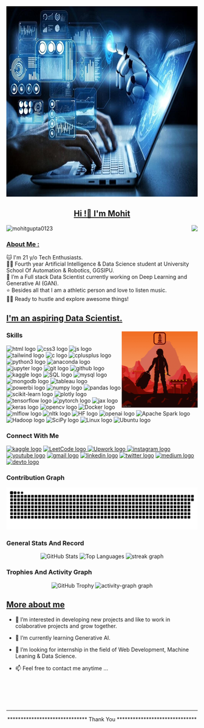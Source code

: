 <!--
**MohitGupta0123/MohitGupta0123** is a ✨ _special_ ✨ repository because its `README.md` (this file) appears on your GitHub profile.

Here are some ideas to get you started:

- 🔭 I’m currently working on ...
- 🌱 I’m currently learning ...
- 👯 I’m looking to collaborate on ...
- 🤔 I’m looking for help with ...
- 💬 Ask me about ...
- 📫 How to reach me: ...
- 😄 Pronouns: ...
- ⚡ Fun fact: ...
-->

<article class="markdown-body entry-content container-lg f5" itemprop="text">

<img src="AI-Background.jpg" alt="" height="500" width="100%">
  
<h1 align="center" id="user-content-hi-im-mohit" dir="auto"><a class="heading-link" href="#hi-im-mohit">Hi !👋 I'm Mohit</a></h1>

<img
  align="right"
  src="https://visitor-badge.laobi.icu/badge?page_id=MohitGupta0123.MohitGupta0123"
/>

<p align="left"> <img src="https://komarev.com/ghpvc/?username=mohitgupta0123&label=Profile%20views&color=0e75b6&style=flat" alt="mohitgupta0123" /> </p>

<h3 id="user-content-about-me-" dir="auto"><a class="heading-link" href="#about-me-">About Me :</a></h3>  
 <p dir="auto">
    🐱 I'm 21 y/o Tech Enthusiasts.
<br>👩‍🎓 Fourth year Artificial Intelligence &amp; Data Science student at University School Of Automation &amp; Robotics, GGSIPU.
<br>💫 I’m a Full stack Data Scientist currently working on Deep Learning and Generative AI (GAN).
<br>⭐ Besides all that I am a athletic person and love to listen music. 
<br>👩‍💻 Ready to hustle and explore awesome things!


<h2 align="left"><a href="#skills">I'm an aspiring Data Scientist.</a></h2>

###

<img align="right" height="200" src="AI.gif"  />


### Skills

<div align="left" class="skills">
  <!-- Frontend Technologies -->
  <img src="https://img.shields.io/static/v1?message=html5&logo=html5&label=&color=e34c26&logoColor=white&labelColor=&style=for-the-badge" height="30" alt="html logo" />
  <img src="https://img.shields.io/static/v1?message=css3&logo=css3&label=&color=264de4&logoColor=white&labelColor=&style=for-the-badge" height="30" alt="css3 logo" />
  <img src="https://img.shields.io/static/v1?message=JavaScript&logo=javascript&label=&color=f7e02f&logoColor=black&labelColor=&style=for-the-badge" height="30" alt="js logo" />
  <img src="https://img.shields.io/static/v1?message=TailwindCSS&logo=tailwindcss&label=&color=38b2ac&logoColor=white&labelColor=&style=for-the-badge" height="30" alt="tailwind logo" />
  
  <!-- C & C++ Programming -->
  <img src="https://img.shields.io/static/v1?message=c&logo=c&label=&color=1383db&logoColor=white&labelColor=&style=for-the-badge" height="30" alt="c logo" />
  <img src="https://img.shields.io/static/v1?message=C%2B%2B&logo=cplusplus&label=&color=00599c&logoColor=white&labelColor=&style=for-the-badge" height="30" alt="cplusplus logo" />
  
  <!-- Python -->
  <img src="https://img.shields.io/static/v1?message=Python&logo=python&label=&color=fbcb24&logoColor=white&labelColor=&style=for-the-badge" height="30" alt="python3 logo" />
  <img src="https://img.shields.io/static/v1?message=Anaconda&logo=anaconda&label=&color=24634c&logoColor=white&labelColor=&style=for-the-badge" height="30" alt="anaconda logo" />
  <img src="https://img.shields.io/static/v1?message=jupyter&logo=jupyter&label=&color=ff6600&logoColor=white&labelColor=&style=for-the-badge" height="30" alt="jupyter logo" />
  
  <!-- Git & GitHub -->
  <img src="https://img.shields.io/static/v1?message=git&logo=git&label=&color=f34f29&logoColor=white&labelColor=&style=for-the-badge" height="30" alt="git logo" />
  <img src="https://img.shields.io/static/v1?message=github&logo=github&label=&color=424242&logoColor=white&labelColor=&style=for-the-badge" height="30" alt="github logo" />
  
  <!-- Data Science & Machine Learning -->
  <img src="https://img.shields.io/static/v1?message=kaggle&logo=kaggle&label=&color=336fff&logoColor=white&labelColor=&style=for-the-badge" height="30" alt="kaggle logo" />
  <img src="https://img.shields.io/static/v1?message=SQL&logo=postgresql&label=&color=336791&logoColor=white&labelColor=&style=for-the-badge" height="30" alt="SQL logo" />
  <img src="https://img.shields.io/static/v1?message=mysql&logo=mysql&label=&color=081c7b&logoColor=white&labelColor=&style=for-the-badge" height="30" alt="mysql logo" />
  <img src="https://img.shields.io/static/v1?message=mongodb&logo=mongodb&label=&color=0cd45b&logoColor=white&labelColor=&style=for-the-badge" height="30" alt="mongodb logo" />
  <img src="https://img.shields.io/static/v1?message=tableau&logo=tableau&label=&color=041f78&logoColor=white&labelColor=&style=for-the-badge" height="30" alt="tableau logo" />
  <img src="https://img.shields.io/static/v1?message=powerbi&logo=PowerBI&label=&color=fa940d&logoColor=white&labelColor=&style=for-the-badge" height="30" alt="powerbi logo" />
  <img src="https://img.shields.io/static/v1?message=numpy&logo=numpy&label=&color=264de4&logoColor=white&labelColor=&style=for-the-badge" height="30" alt="numpy logo" />
  <img src="https://img.shields.io/static/v1?message=pandas&logo=pandas&label=&color=4848b6&logoColor=white&labelColor=&style=for-the-badge" height="30" alt="pandas logo" />
  <img src="https://img.shields.io/static/v1?message=scikit-learn&logo=scikit-learn&label=&color=f7a320&logoColor=white&labelColor=&style=for-the-badge" height="30" alt="scikit-learn logo" />
  <img src="https://img.shields.io/static/v1?message=plotly&logo=plotly&label=&color=191919&logoColor=white&labelColor=&style=for-the-badge" height="30" alt="plotly logo" />
  
  <!-- Deep Learning & AI -->
  <img src="https://img.shields.io/static/v1?message=tensorflow&logo=tensorflow&label=&color=ffa800&logoColor=white&labelColor=&style=for-the-badge" height="30" alt="tensorflow logo" />
  <img src="https://img.shields.io/static/v1?message=PyTorch&logo=pytorch&label=&color=ee4c2c&logoColor=white&labelColor=&style=for-the-badge" height="30" alt="pytorch logo" />
  <img src="https://img.shields.io/static/v1?message=JAX&logo=jax&label=&color=45a1ff&logoColor=white&labelColor=&style=for-the-badge" height="30" alt="jax logo" />
  <img src="https://img.shields.io/static/v1?message=Keras&logo=keras&label=&color=ff6f61&logoColor=white&labelColor=&style=for-the-badge" height="30" alt="keras logo" />
  <img src="https://img.shields.io/static/v1?message=opencv&logo=opencv&label=&color=ff0000&logoColor=white&labelColor=&style=for-the-badge" height="30" alt="opencv logo" />
  <img src="https://img.shields.io/static/v1?message=docker&logo=docker&label=&color=2496ed&logoColor=white&labelColor=&style=for-the-badge" height="30" alt="Docker logo" />
  <img src="https://img.shields.io/static/v1?message=MLFlow&logo=mlflow&label=&color=000000&logoColor=white&labelColor=&style=for-the-badge" height="30" alt="mlflow logo" />
  
  <!-- NLP & Hugging Face -->
  <img src="https://img.shields.io/static/v1?message=Natural%20Language%20Processing&logo=nltk&label=&color=ff0000&logoColor=white&labelColor=&style=for-the-badge" height="30" alt="nltk logo" />
  <img src="https://img.shields.io/static/v1?message=Hugging%20Face&logo=huggingface&label=&color=fcc404&logoColor=white&labelColor=&style=for-the-badge" height="30" alt="HF logo" />
  <img src="https://img.shields.io/static/v1?message=Large%20Language%20Models&logo=openai&label=&color=2f5030&logoColor=white&labelColor=&style=for-the-badge" height="30" alt="openai logo" />
  
  <!-- Big Data -->
  <img src="https://img.shields.io/static/v1?message=Apache%20Spark&logo=apache-spark&label=&color=ff5722&logoColor=white&labelColor=&style=for-the-badge" height="30" alt="Apache Spark logo" />
  <img src="https://img.shields.io/static/v1?message=Hadoop&logo=apache-hadoop&label=&color=66cc66&logoColor=white&labelColor=&style=for-the-badge" height="30" alt="Hadoop logo" />
  
  <!-- Others -->
  <img src="https://img.shields.io/static/v1?message=SciPy&logo=scipy&label=&color=8A2BE2&logoColor=white&labelColor=&style=for-the-badge" height="30" alt="SciPy logo" />
  <img src="https://img.shields.io/static/v1?message=Linux&logo=linux&label=&color=000000&logoColor=white&labelColor=&style=for-the-badge" height="30" alt="Linux logo" />
  <img src="https://img.shields.io/static/v1?message=Ubuntu&logo=ubuntu&label=&color=E95420&logoColor=white&labelColor=&style=for-the-badge" height="30" alt="Ubuntu logo" />

</div>

### Connect With Me

<div align="left">
<!--  
  <a href=”https://www.google.com“> <img src="https://img.shields.io/static/v1?message=Twitch&logo=twitch&label=&color=9146FF&logoColor=white&labelColor=&style=for-the-badge" height="35" alt="twitch logo"  /></a>
  <a href=”https://www.google.com“> <img src="https://img.shields.io/static/v1?message=Discord&logo=discord&label=&color=7289DA&logoColor=white&labelColor=&style=for-the-badge" height="35" alt="discord logo"  /></a> 
-->
  <a href=https://www.kaggle.com/mohitgupta12><img src="https://img.shields.io/static/v1?message=Kaggle&logo=kaggle&label=&color=336fff&logoColor=white&labelColor=&style=for-the-badge" height="30" alt="kaggle logo"  /></a> 
  <a href=https://leetcode.com/u/MohitGupta012/><img src="https://img.shields.io/static/v1?message=LeetCode&logo=leetcode&label=&color=000000&logoColor=yellow&labelColor=&style=for-the-badge" height="30" alt="LeetCode logo" />
  <a href=https://www.upwork.com/freelancers/~0168d0b0c967c31ce9><img src="https://img.shields.io/static/v1?message=Upwork&logo=upwork&label=&color=6FDA44&logoColor=white&labelColor=&style=for-the-badge" height="30" alt="Upwork logo" />
  <a href=https://www.instagram.com/_moh.it_gupta_/><img src="https://img.shields.io/static/v1?message=Instagram&logo=instagram&label=&color=E4405F&logoColor=white&labelColor=&style=for-the-badge" height="30" alt="instagram logo"  /></a> 
  <a href=https://www.youtube.com/channel/UCC_vY3q_kaz_ODxlapK2-lA> <img src="https://img.shields.io/static/v1?message=Youtube&logo=youtube&label=&color=FF0000&logoColor=white&labelColor=&style=for-the-badge" height="30" alt="youtube logo"  /></a>
  <a href=mailto:mgmohit1111@gmail.com> <img src="https://img.shields.io/static/v1?message=Gmail&logo=gmail&label=&color=D14836&logoColor=white&labelColor=&style=for-the-badge" height="30" alt="gmail logo"  /></a>
  <a href=https://www.linkedin.com/in/mohitgupta012/> <img src="https://img.shields.io/static/v1?message=linkedin&logo=linkedin&label=&color=0077B5&logoColor=white&labelColor=&style=for-the-badge" height="30" alt="linkedin logo"  /></a>
  <a href=https://x.com/Gupta_Mohit012> <img src="https://img.shields.io/static/v1?message=Twitter/X&logo=x&label=&color=1DA1F2&logoColor=black&labelColor=&style=for-the-badge" height="30" alt="twitter logo"  /></a>
  <a href=https://medium.com/@mgmohit1111> <img src="https://img.shields.io/static/v1?message=Medium&logo=medium&label=&color=12100E&logoColor=white&labelColor=&style=for-the-badge" height="30" alt="medium logo"  /></a>
  <a href=https://dev.to/mohitgupta0123> <img src="https://img.shields.io/static/v1?message=dev.to&logo=dev.to&label=&color=0A0A0A&logoColor=white&labelColor=&style=for-the-badge" height="30" alt="devto logo"  /> </a>
</div>


### Contribution Graph

<!-- <br clear="both"> -->
<img src="https://raw.githubusercontent.com/MohitGupta0123/MohitGupta0123/output/snake.svg" alt="Snake animation" />


### General Stats And Record

<div align="center">
<!--   <img src="https://github-readme-stats.vercel.app/api?username=MohitGupta0123&hide_title=false&hide_rank=false&show_icons=true&include_all_commits=true&count_private=true&disable_animations=false&theme=dracula&locale=en&hide_border=false" height="150" alt="stats graph"  />
  <img src="https://github-readme-stats.vercel.app/api/top-langs?username=MohitGupta0123&locale=en&hide_title=false&layout=compact&card_width=320&langs_count=5&theme=dracula&hide_border=false" height="150" alt="languages graph"  /> -->

  <img src="https://github-readme-stats.vercel.app/api?username=MohitGupta0123&show_icons=true&include_all_commits=true&count_private=true&theme=dracula&hide_border=false&cache_seconds=7200" height="200" alt="GitHub Stats" />

  <img src="https://github-readme-stats.vercel.app/api/top-langs?username=MohitGupta0123&layout=compact&langs_count=8&theme=dracula&hide_border=false&cache_seconds=7200" height="200" alt="Top Languages" />

  <img src="https://github-profile-summary-cards.vercel.app/api/cards/profile-details?username=MohitGupta0123&theme=github_dark" height="150" alt="streak graph"  />
</div>


### Trophies And Activity Graph

<div align="center">
<!--   <img src="https://github-profile-trophy.vercel.app?username=MohitGupta0123&theme=dracula&column=-1&row=1&margin-w=8&margin-h=8&no-bg=false&no-frame=false&order=4" height="150" alt="trophy graph"  /> -->

  <img src="https://github-profile-trophy.vercel.app/?username=MohitGupta0123&theme=dracula&column=-1&row=1&margin-w=8&margin-h=8&no-bg=false&no-frame=false&order=4&cache_seconds=7200" height="150" alt="GitHub Trophy" />
  
  <img src="https://github-readme-activity-graph.vercel.app/graph?username=MohitGupta0123&radius=16&theme=react&area=true&order=5" height="300" alt="activity-graph graph"  />
</div>



<h2 id="user-content-projects" dir="auto"><a class="heading-link" href="#more-about-me">More about me</a></h2>
<ul dir="auto">

<li>
<p dir="auto">👀 I’m interested in developing new projects and like to work in colaborative projects and grow together.</p>
</li>
<li>
<p dir="auto">🌱 I’m currently learning Generative AI.</p>
</li>
<li>
<p dir="auto">💞️ I’m looking for internship in the field of Web Development, Machine Leaning & Data Science.</p>
</li>
<li>
<p dir="auto">📫 Feel free to contact me anytime ...</p>
</li>
</ul>

<br><br><br><br>
<hr>
<p align="center">******************************  Thank You  ******************************</p>
</article>
